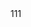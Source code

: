 <!doctype html>
<html lang="en">
<head>
  <!-- <script>
    // while (true){
    //
    // }
    const { cid } = getUrlParams(window.location.href)

    function getUrlParams(url) {
      let urlStr = url.split('?')[1]
      let obj = {}
      let paramsArr = urlStr.split('&')
      for (let i = 0, len = paramsArr.length; i < len; i++) {
        let arr = paramsArr[i].split('=')
        obj[arr[0]] = arr[1]
      }
      return obj
    }

    document.head.innerHTML += `
      <meta name="twitter:card" content="summary_large_image" />
      <meta name="twitter:image" content="https://ipfs.io/ipfs/${cid}" />
      <meta name="twitter:title" content="DEI | Decentralized Index Perpetual Exchange" />
      <meta name="twitter:description" content="Trade BTC, ETH and other top cryptocurrencies with up to 100x leverage directly from your wallet on Arbitrum." />
    `

</script> -->

  <meta name="twitter:card" content="summary_large_image" />
      <meta name="twitter:image" content="https://ipfs.io/ipfs/" />
      <meta name="twitter:title" content="DEI | Decentralized Index Perpetual Exchange" />
      <meta name="twitter:description" content="Trade BTC, ETH and other top cryptocurrencies with up to 100x leverage directly from your wallet on Arbitrum." />
  <meta charset="utf-8" />
  <meta name="viewport" content="width=device-width,initial-scale=1" />
  <meta name="title" content="GMX | Decentralized Perpetual Exchange" />
  <!-- <meta name="description" content="" />
  <meta property="og:locale" content="en_US" />
  <meta property="og:image:type" content="image/png" />
  <meta property="og:url" content="https://res.cloudinary.com/gmx/image/upload/gmx/blg7wint7q9oixhoesh1.jpg" />
  <meta property="og:site_name" content="GMX" />
  <meta property="og:title" content="GMX | Decentralized Perpetual Exchange" />
  <meta property="og:description" content="" />
  <meta property="og:image" content="https://res.cloudinary.com/gmx/image/upload/gmx/blg7wint7q9oixhoesh1.jpg" />
  <meta property="og:image:width" content="1024" />
  <meta property="og:image:height" content="512" />
  <meta name="twitter:card" content="summary_large_image" />
  <meta name="twitter:description" content="Trade spot or perpetual BTC, ETH, AVAX and other top cryptocurrencies with up to 30x leverage directly from your wallet on Arbitrum and Avalanche." />
  <meta name="twitter:title" content="GMX | Decentralized Perpetual Exchange" />
  <meta name="twitter:image" content="https://res.cloudinary.com/gmx/image/upload/gmx/blg7wint7q9oixhoesh1.jpg" />
  <meta property="og:image" content="https://res.cloudinary.com/gmx/image/upload/gmx/blg7wint7q9oixhoesh1.jpg" />
  <meta property="og:image:type" content="image/png" />
  <meta property="og:image:width" content="140" />
  <meta property="og:image:height" content="140" /> -->
</head>
<body>
  111
</body>
<script>
  // setTimeout(() => {
  //   window.location.href = "https://gmx.io/#/"
  // }, 100);
</script>
</html>
